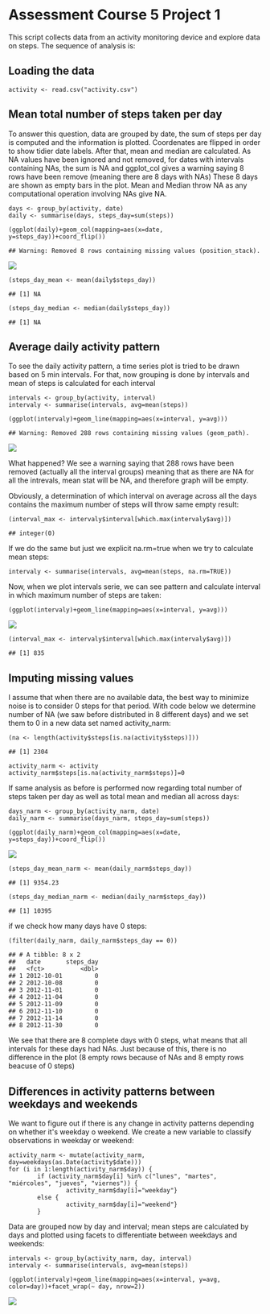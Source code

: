 Assessment Course 5 Project 1
=============================

This script collects data from an activity monitoring device and explore
data on steps. The sequence of analysis is:

Loading the data
----------------

    activity <- read.csv("activity.csv")

Mean total number of steps taken per day
----------------------------------------

To answer this question, data are grouped by date, the sum of steps per
day is computed and the information is plotted. Coordenates are flipped
in order to show tidier date labels. After that, mean and median are
calculated. As NA values have been ignored and not removed, for dates
with intervals containing NAs, the sum is NA and ggplot\_col gives a
warning saying 8 rows have been remove (meaning there are 8 days with
NAs) These 8 days are shown as empty bars in the plot. Mean and Median
throw NA as any computational operation involving NAs give NA.

    days <- group_by(activity, date) 
    daily <- summarise(days, steps_day=sum(steps))

    (ggplot(daily)+geom_col(mapping=aes(x=date, y=steps_day))+coord_flip())

    ## Warning: Removed 8 rows containing missing values (position_stack).

![](PA1_template_files/figure-markdown_strict/unnamed-chunk-1-1.png)

    (steps_day_mean <- mean(daily$steps_day))

    ## [1] NA

    (steps_day_median <- median(daily$steps_day))

    ## [1] NA

Average daily activity pattern
------------------------------

To see the daily activity pattern, a time series plot is tried to be
drawn based on 5 min intervals. For that, now grouping is done by
intervals and mean of steps is calculated for each interval

    intervals <- group_by(activity, interval)
    intervaly <- summarise(intervals, avg=mean(steps))

    (ggplot(intervaly)+geom_line(mapping=aes(x=interval, y=avg)))

    ## Warning: Removed 288 rows containing missing values (geom_path).

![](PA1_template_files/figure-markdown_strict/unnamed-chunk-2-1.png)

What happened? We see a warning saying that 288 rows have been removed
(actually all the interval groups) meaning that as there are NA for all
the intrevals, mean stat will be NA, and therefore graph will be empty.

Obviously, a determination of which interval on average across all the
days contains the maximum number of steps will throw same empty result:

    (interval_max <- intervaly$interval[which.max(intervaly$avg)])

    ## integer(0)

If we do the same but just we explicit na.rm=true when we try to
calculate mean steps:

    intervaly <- summarise(intervals, avg=mean(steps, na.rm=TRUE))

Now, when we plot intervals serie, we can see pattern and calculate
interval in which maximum number of steps are taken:

    (ggplot(intervaly)+geom_line(mapping=aes(x=interval, y=avg)))

![](PA1_template_files/figure-markdown_strict/unnamed-chunk-5-1.png)

    (interval_max <- intervaly$interval[which.max(intervaly$avg)])

    ## [1] 835

Imputing missing values
-----------------------

I assume that when there are no available data, the best way to minimize
noise is to consider 0 steps for that period. With code below we
determine number of NA (we saw before distributed in 8 different days)
and we set them to 0 in a new data set named activity\_narm:

    (na <- length(activity$steps[is.na(activity$steps)]))

    ## [1] 2304

    activity_narm <- activity
    activity_narm$steps[is.na(activity_narm$steps)]=0 

If same analysis as before is performed now regarding total number of
steps taken per day as well as total mean and median all across days:

    days_narm <- group_by(activity_narm, date) 
    daily_narm <- summarise(days_narm, steps_day=sum(steps))

    (ggplot(daily_narm)+geom_col(mapping=aes(x=date, y=steps_day))+coord_flip())

![](PA1_template_files/figure-markdown_strict/unnamed-chunk-6-1.png)

    (steps_day_mean_narm <- mean(daily_narm$steps_day))

    ## [1] 9354.23

    (steps_day_median_narm <- median(daily_narm$steps_day))

    ## [1] 10395

if we check how many days have 0 steps:

    (filter(daily_narm, daily_narm$steps_day == 0))

    ## # A tibble: 8 x 2
    ##   date       steps_day
    ##   <fct>          <dbl>
    ## 1 2012-10-01         0
    ## 2 2012-10-08         0
    ## 3 2012-11-01         0
    ## 4 2012-11-04         0
    ## 5 2012-11-09         0
    ## 6 2012-11-10         0
    ## 7 2012-11-14         0
    ## 8 2012-11-30         0

We see that there are 8 complete days with 0 steps, what means that all
intervals for these days had NAs. Just because of this, there is no
difference in the plot (8 empty rows because of NAs and 8 empty rows
beacuse of 0 steps)

Differences in activity patterns between weekdays and weekends
--------------------------------------------------------------

We want to figure out if there is any change in activity patterns
depending on whether it's weekday o weekend. We create a new variable to
classify observations in weekday or weekend:

    activity_narm <- mutate(activity_narm, day=weekdays(as.Date(activity$date)))
    for (i in 1:length(activity_narm$day)) {
            if (activity_narm$day[i] %in% c("lunes", "martes", "miércoles", "jueves", "viernes")) {
                    activity_narm$day[i]="weekday"} 
            else {
                    activity_narm$day[i]="weekend"}
            }

Data are grouped now by day and interval; mean steps are calculated by
days and plotted using facets to differentiate between weekdays and
weekends:

    intervals <- group_by(activity_narm, day, interval)
    intervaly <- summarise(intervals, avg=mean(steps))

    (ggplot(intervaly)+geom_line(mapping=aes(x=interval, y=avg, color=day))+facet_wrap(~ day, nrow=2))

![](PA1_template_files/figure-markdown_strict/unnamed-chunk-9-1.png)
